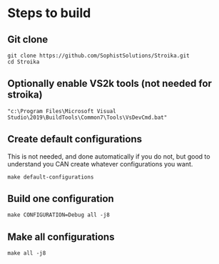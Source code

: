 ﻿# Steps to build

## Git clone

~~~
git clone https://github.com/SophistSolutions/Stroika.git
cd Stroika
~~~

## Optionally enable VS2k tools (not needed for stroika)

~~~
"c:\Program Files\Microsoft Visual Studio\2019\BuildTools\Common7\Tools\VsDevCmd.bat"
~~~

## Create default configurations

This is not needed, and done automatically if you do not, but good to understand you CAN create whatever configurations you want.
~~~
make default-configurations
~~~

## Build one configuration

~~~
make CONFIGURATION=Debug all -j8
~~~

## Make all configurations

~~~
make all -j8
~~~
